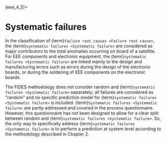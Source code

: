 (eee_4_5)=
# Systematic failures

In the classification of {term}`failure root causes <Failure root cause>`, the {term}`systematic failures <Systematic failure>` are considered as major contributors to the total anomalies occurring on board of a satellite. For EEE components and electronic equipment, the {term}`systematic failures <Systematic failure>` are linked mainly to the design and manufacturing errors such as errors during the design of the electronic boards, or during the soldering of EEE components on the electronic boards.

The FIDES methodology does not consider random and {term}`systematic failures <Systematic failure>` separately; all failures are considered as "random" and no specific prediction model for {term}`systematic failures <Systematic failure>` is included. {term}`Systematic failures <Systematic failure>` are partly addressed and covered in the process questionnaire. However, this questionnaire has not been designed to allow for a clear split between random and {term}`systematic failures <Systematic failure>`. So, the only way to specifically address {term}`systematic failures <Systematic failure>` is to perform a prediction at system level according to the methodology described in Chapter 2.

